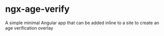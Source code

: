 # ngx-age-verify
A simple minimal Angular app that can be added inline to a site to create an age verification overlay
